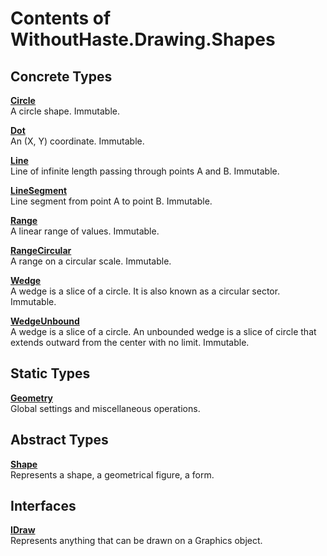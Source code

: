 # Contents of WithoutHaste.Drawing.Shapes

## Concrete Types

[**Circle**](WithoutHaste.Drawing.Shapes.Circle.md)  
A circle shape. Immutable.  

  
[**Dot**](WithoutHaste.Drawing.Shapes.Dot.md)  
An (X, Y) coordinate. Immutable.  

  
[**Line**](WithoutHaste.Drawing.Shapes.Line.md)  
Line of infinite length passing through points A and B. Immutable.  

  
[**LineSegment**](WithoutHaste.Drawing.Shapes.LineSegment.md)  
Line segment from point A to point B. Immutable.  

  
[**Range**](WithoutHaste.Drawing.Shapes.Range.md)  
A linear range of values. Immutable.  

  
[**RangeCircular**](WithoutHaste.Drawing.Shapes.RangeCircular.md)  
A range on a circular scale. Immutable.  

  
[**Wedge**](WithoutHaste.Drawing.Shapes.Wedge.md)  
A wedge is a slice of a circle. It is also known as a circular sector. Immutable.  

  
[**WedgeUnbound**](WithoutHaste.Drawing.Shapes.WedgeUnbound.md)  
A wedge is a slice of a circle. An unbounded wedge is a slice of circle that extends outward from the center with no limit. Immutable.  

  

## Static Types

[**Geometry**](WithoutHaste.Drawing.Shapes.Geometry.md)  
Global settings and miscellaneous operations.  

  

## Abstract Types

[**Shape**](WithoutHaste.Drawing.Shapes.Shape.md)  
Represents a shape, a geometrical figure, a form.  

  

## Interfaces

[**IDraw**](WithoutHaste.Drawing.Shapes.IDraw.md)  
Represents anything that can be drawn on a Graphics object.  

  

